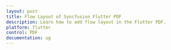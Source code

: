 ```yaml
---
layout: post
title: Flow Layout of Syncfusion Flutter PDF
description: Learn how to add flow layout in the Flutter PDF.
platform: flutter
control: PDF
documentation: ug
---
```



